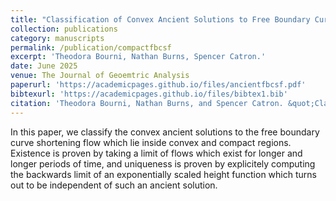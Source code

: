 ```yaml
---
title: "Classification of Convex Ancient Solutions to Free Boundary Curve Shortening Flow In Convex Domains"
collection: publications
category: manuscripts
permalink: /publication/compactfbcsf
excerpt: 'Theodora Bourni, Nathan Burns, Spencer Catron.'
date: June 2025
venue: The Journal of Geoemtric Analysis
paperurl: 'https://academicpages.github.io/files/ancientfbcsf.pdf'
bibtexurl: 'https://academicpages.github.io/files/bibtex1.bib'
citation: 'Theodora Bourni, Nathan Burns, and Spencer Catron. &quot;Classification of Convex Ancient Solutions to Free Boundary Curve Shortening Flow In Convex Domains.&quot; <i>Journal of Geometric Analysis</i>. 35.7 (June 2025).'
---
```

In this paper, we classify the convex ancient solutions to the free boundary curve shortening flow which lie inside convex and compact regions. Existence is proven by taking a limit of flows which exist for longer and longer periods of time, and uniqueness is proven by explicitely computing the backwards limit of an exponentially scaled height function which turns out to be independent of such an ancient solution.
